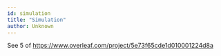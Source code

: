```yaml
---
id: simulation
title: "Simulation"
author: Unknown
---
```


See 5 of https://www.overleaf.com/project/5e73f65cde1d010001224d8a

<!-- END DESCRIPTION -->